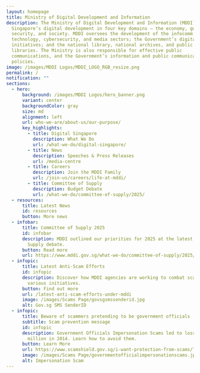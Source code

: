 ```yaml
---
layout: homepage
title: Ministry of Digital Development and Information
description: The Ministry of Digital Development and Information (MDDI) drives
  Singapore’s digital development in four key domains — the economy, government,
  security, and society. MDDI oversees the development of the infocomm
  technology, cybersecurity, and media sectors; the Government’s digitalisation
  initiatives; and the national library, national archives, and public
  libraries. The Ministry is also responsible for effective public
  communications, and the Government’s information and public communication
  policies.
image: /images/MDDI Logos/MDDI_LOGO_RGB_resize.png
permalink: /
notification: ""
sections:
  - hero:
      background: /images/MDDI Logos/hero_banner.png
      variant: center
      backgroundColor: gray
      size: md
      alignment: left
      url: who-we-are/about-us/our-purpose/
      key_highlights:
        - title: Digital Singapore
          description: What We Do
          url: /what-we-do/digital-singapore/
        - title: News
          description: Speeches & Press Releases
          url: /media-centre
        - title: Careers
          description: Join the MDDI Family
          url: /join-us/careers/life-at-mddi/
        - title: Committee of Supply
          description: Budget Debate
          url: /what-we-do/committee-of-supply/2025/
  - resources:
      title: Latest News
      id: resources
      button: More news
  - infobar:
      title: Committee of Supply 2025
      id: infobar
      description: MDDI outlined our priorities for 2025 at the latest Committee of
        Supply debate.
      button: Read more
      url: https://www.mddi.gov.sg/what-we-do/committee-of-supply/2025/
  - infopic:
      title: Latest Anti-Scam Efforts
      id: infopic
      description: Discover how MDDI agencies are working to combat scams through
        various initiatives.
      button: Find out more
      url: /latest-anti-scam-efforts-under-mddi
      image: /images/Scams Page/govsgsmssenderid.jpg
      alt: Gov.sg SMS SenderID
  - infopic:
      title: Beware of scammers pretending to be government officials
      subtitle: Scam prevention message
      id: infopic
      description: Government Officials Impersonation Scams led to losses of over $150
        million in 2014. Learn how to avoid them.
      button: Learn More
      url: https://www.scamshield.gov.sg/i-want-protection-from-scams/learn-to-recognise-scams/government-officials-impersonation-scams/
      image: /images/Scams Page/governmentofficialimpersonationscams.jpg
      alt: Impersonation Scam
---
```

